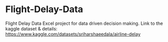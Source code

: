 # Flight-Delay-Data
Flight Delay Data Excel project for data driven decision making. 
Link to the kaggle dataset & details: https://www.kaggle.com/datasets/sriharshaeedala/airline-delay

